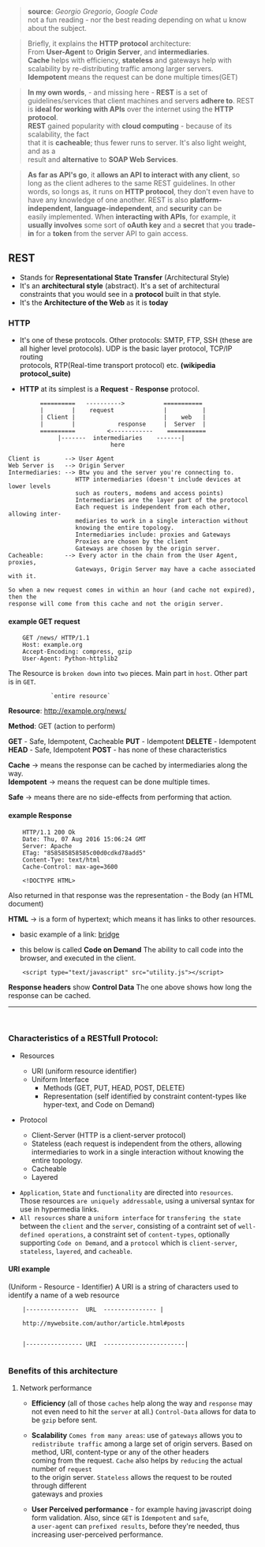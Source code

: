
> **source**: *Georgio Gregorio*, *Google Code*    
> not a fun reading - nor the best reading depending on what u know about the subject.

> Briefly, it explains the **HTTP protocol** architecture:     
> From **User-Agent** to **Origin Server**, and **intermediaries**.      
> **Cache** helps with efficiency, **stateless** and gateways help with
> scalability by re-distributing traffic among larger servers.    
> **Idempotent** means the request can be done multiple times(GET)


> __In my own words__, - and missing here - **REST** is a set of guidelines/services
> that client machines and servers **adhere to**. REST is **ideal for working with APIs** 
> over the internet using the **HTTP protocol**.   
> **REST** gained popularity with **cloud computing** - because of its scalability, the fact    
> that it is **cacheable**; thus fewer runs to server. It's also light weight, and as a    
> result and **alternative** to **SOAP Web Services**.

> **As far as API's go**, it **allows an API to interact with any client**, so    
> long as the client adheres to the same REST guidelines. In other words, so longs as,
> it runs on **HTTP protocol**, they don't even have to have any knowledge of one another.
> REST is also **platform-independent**, **language-independent**, and **security** can be     
> easily implemented. When **interacting with APIs**, for example, it **usually involves** some 
> sort of **oAuth key** and a **secret** that you **trade-in** for a **token** from the
> server API to gain access.



## REST
* Stands for __Representational State Transfer__ (Architectural Style)    
* It's an __architectural style__ (abstract). It's a set of architectural           
  constraints that you would see in a __protocol__ built in that style.
* It's the __Architecture of the Web__ as it is __today__     

### HTTP
* It's one of these protocols. Other protocols: SMTP, FTP, SSH (these are   
  all higher level protocols). UDP is the basic layer protocol, TCP/IP routing   
  protocols, RTP(Real-time transport protocol) etc.  __(wikipedia protocol_suite)__    

* __HTTP__ at its simplest is a __Request__ - __Response__ protocol.

 ```       
          ==========   ---------->           ===========
          |        |	request              |          |
          | Client |						 |    web   |
          |		   |			response	 |  Server	|	
          ==========         <------------    ===========
          	   |-------  intermediaries    -------|
          	   				  here

Client is       --> User Agent
Web Server is   --> Origin Server
Intermediaries: --> Btw you and the server you're connecting to.
					HTTP intermediaries (doesn't include devices at lower levels
					such as routers, modems and access points)
					Intermediaries are the layer part of the protocol
					Each request is independent from each other, allowing inter-
					mediaries to work in a single interaction without
				 	knowing the entire topology.
				 	Intermediaries include: proxies and Gateways
				 	Proxies are chosen by the client   
				 	Gateways are chosen by the origin server.    
Cacheable:		--> Every actor in the chain from the User Agent, proxies,   
					Gateways, Origin Server may have a cache associated with it.   

So when a new request comes in within an hour (and cache not expired), then the    
response will come from this cache and not the origin server.  

```

#### example GET request

```
	GET /news/ HTTP/1.1
	Host: example.org
	Accept-Encoding: compress, gzip
	User-Agent: Python-httplib2
```

The Resource is `broken down` into `two` pieces. Main part in `host`. Other part      
is in `GET`.

                `entire resource`      
__Resource__: http://example.org/news/

__Method__: GET (action to perform)

__GET__    - Safe, Idempotent, Cacheable
__PUT__    - Idempotent
__DELETE__ - Idempotent
__HEAD__   - Safe, Idempotent
__POST__   - has none of these characteristics

__Cache__     -> means the response can be cached by intermediaries along the way.          
__Idempotent__ -> means the request can be done multiple times.  

__Safe__      -> means there are no side-effects from performing that action.            


#### example Response 

```
	HTTP/1.1 200 Ok
	Date: Thu, 07 Aug 2016 15:06:24 GMT
	Server: Apache
	ETag: "858585858585c00d0cdkd78add5"
	Content-Tye: text/html
	Cache-Control: max-age=3600

	<!DOCTYPE HTML>
```

Also returned in that response was the representation - the Body (an HTML document)     

__HTML__ ->  is a form of hypertext; which means it has links to other resources.

* basic example of a link: <a href="http://bridgetosomewhere.com">bridge</a>

* this below is called __Code on Demand__ 
  The ability to call code into the browser, and executed in the client.

```
	<script type="text/javascript" src="utility.js"></script>
```

__Response headers__ show __Control Data__
  The one above shows how long the response can be cached.


<hr />
<br />

### Characteristics of a RESTfull Protocol:

* Resources
	- URI (uniform resource identifier)
	- Uniform Interface
		- Methods (GET, PUT, HEAD, POST, DELETE)
		- Representation (self identified by constraint content-types like       
		  hyper-text, and Code on Demand)    

* Protocol
	- Client-Server (HTTP is a client-server protocol)
	- Stateless (each request is independent from the others, allowing
				 intermediaries to work in a single interaction without
				 knowing the entire topology.
	- Cacheable  
	- Layered


- `Application`, `State` and `functionality` are directed into `resources`.    
  Those resources `are uniquely addressable`, using a universal syntax for    
  use in hypermedia links.
- `All resources` share a `uniform interface` for `transfering the state`      
   between the `client` and the `server`, consisting of a contraint set 
   of `well-defined operations`, a constraint set of `content-types`, 
   optionally supporting `Code on Demand`, and a `protocol` which is 
   `client-server`, `stateless`, `layered`, and `cacheable`.


#### URI example
(Uniform - Resource - Identifier)
A URI is a string of characters used to identify a name of a web resource

```
	|---------------  URL  --------------- |

	http://mywebsite.com/author/article.html#posts


	|---------------- URI  -----------------------|


```


### Benefits of this architecture

1. Network performance
   - **Efficiency**  (all of those `caches` help along the way and `response` 
				      may not even need to hit the `server` at all.)
				     `Control-Data` allows for data to be `gzip` before sent.    
   
   - **Scalability** `Comes from many areas`: use of `gateways` allows you to 
				     `redistribute traffic` among a large set of origin servers.
				  	  Based on method, URI, content-type or any of the other headers    
				      coming from the request.
				  	 `Cache` also helps by `reducing` the actual number of `request`    
				  	  to the origin server.
				     `Stateless` allows the request to be routed through different    
				      gateways and proxies
   
   - **User Perceived performance** - for example having javascript doing form
								   	  validation.
								   	  Also, since `GET` is `Idempotent` and `safe`,    
								   	  a `user-agent` can `prefixed results`, before     they're needed, thus increasing user-perceived performance.      



















